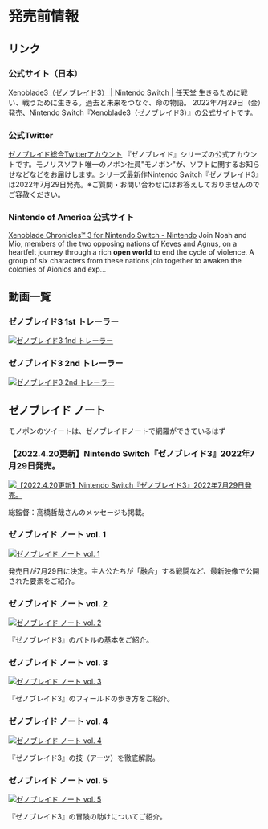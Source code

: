 # 発売前情報

## リンク

### 公式サイト（日本）
[Xenoblade3（ゼノブレイド3） \| Nintendo Switch \| 任天堂](https://www.nintendo.co.jp/switch/az3ha/)
生きるために戦い、戦うために生きる。過去と未来をつなぐ、命の物語。 2022年7月29日（金）発売、Nintendo Switch『Xenoblade3（ゼノブレイド3）』の公式サイトです。

### 公式Twitter
[ゼノブレイド総合Twitterアカウント](https://twitter.com/XenobladeJP)
『ゼノブレイド』シリーズの公式アカウントです。モノリスソフト唯一のノポン社員"モノポン"が、ソフトに関するお知らせなどなどをお届けします。シリーズ最新作Nintendo Switch『ゼノブレイド3』は2022年7月29日発売。※ご質問・お問い合わせにはお答えしておりませんのでご容赦ください。

### Nintendo of America 公式サイト
[Xenoblade Chronicles™ 3 for Nintendo Switch - Nintendo](https://www.nintendo.com/store/products/xenoblade-chronicles-3-switch/)
Join Noah and Mio, members of the two opposing nations of Keves and Agnus, on a heartfelt journey through a rich **open world** to end the cycle of violence. A group of six characters from these nations join together to awaken the colonies of Aionios and exp…

## 動画一覧

### ゼノブレイド3 1st トレーラー
[![ゼノブレイド3 1nd トレーラー](https://img.youtube.com/vi/Oxnzv9FGtAM/0.jpg)](https://www.youtube.com/watch?v=Oxnzv9FGtAM)

### ゼノブレイド3 2nd トレーラー
[![ゼノブレイド3 2nd トレーラー](https://img.youtube.com/vi/-gKdPWj-Vm4/0.jpg)](https://www.youtube.com/watch?v=-gKdPWj-Vm4)

## ゼノブレイド ノート

モノポンのツイートは、ゼノブレイドノートで網羅ができているはず

### 【2022.4.20更新】Nintendo Switch『ゼノブレイド3』2022年7月29日発売。
[![【2022.4.20更新】Nintendo Switch『ゼノブレイド3』2022年7月29日発売。](https://topics-cdn.nintendo.co.jp/image/2022/02/02030403665442/0/banner.jpg)](https://topics.nintendo.co.jp/article/994dec46-2bd7-4a29-873d-2d96f34de1dd)

総監督：高橋哲哉さんのメッセージも掲載。

### ゼノブレイド ノート vol. 1
[![ゼノブレイド ノート vol. 1](https://topics-cdn.nintendo.co.jp/image/2022/04/19084102303587/800/banner.jpg)](https://topics.nintendo.co.jp/article/3ced4c9d-a5e1-43a3-b16e-0005971ed404)

発売日が7月29日に決定。主人公たちが「融合」する戦闘など、最新映像で公開された要素をご紹介。

### ゼノブレイド ノート vol. 2
[![ゼノブレイド ノート vol. 2](https://topics-cdn.nintendo.co.jp/image/2022/04/22032254360736/800/banner.jpg)](https://topics.nintendo.co.jp/article/cf9c46c9-8f98-40f9-989d-3422b90eb8ca) 

『ゼノブレイド3』のバトルの基本をご紹介。 

### ゼノブレイド ノート vol. 3
[![ゼノブレイド ノート vol. 3](https://topics-cdn.nintendo.co.jp/image/2022/05/12081809113346/800/banner.jpg)](https://topics.nintendo.co.jp/article/bb9adc0d-9cbe-475f-83ca-f72d53052764) 

『ゼノブレイド3』のフィールドの歩き方をご紹介。 

### ゼノブレイド ノート vol. 4
[![ゼノブレイド ノート vol. 4 ](https://topics-cdn.nintendo.co.jp/image/2022/05/31073317546998/800/banner.jpg)](https://topics.nintendo.co.jp/article/a4c0a78d-e993-4fae-8c8e-62c5927040fa)

『ゼノブレイド3』の技（アーツ）を徹底解説。

### ゼノブレイド ノート vol. 5
[![ゼノブレイド ノート vol. 5 ](https://topics-cdn.nintendo.co.jp/image/2022/06/13014351727082/0/banner.jpg)](https://topics.nintendo.co.jp/article/f86dd1d6-9eff-45ca-b244-fdb1174b4c84)

『ゼノブレイド3』の冒険の助けについてご紹介。

